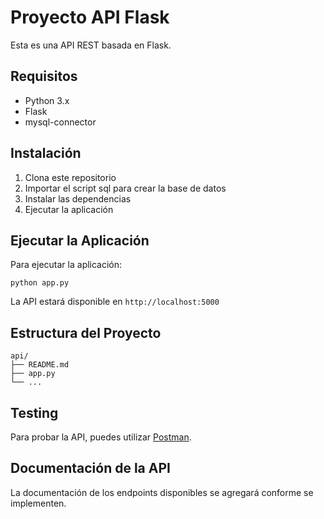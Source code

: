 # Proyecto API Flask

Esta es una API REST basada en Flask.

## Requisitos

- Python 3.x
- Flask
- mysql-connector


## Instalación

1. Clona este repositorio
2. Importar el script sql para crear la base de datos
3. Instalar las dependencias
4. Ejecutar la aplicación


## Ejecutar la Aplicación

Para ejecutar la aplicación:

```
python app.py
```

La API estará disponible en `http://localhost:5000`

## Estructura del Proyecto

```
api/
├── README.md
├── app.py
└── ...
```
## Testing

Para probar la API, puedes utilizar [Postman](https://www.postman.com/).

## Documentación de la API

La documentación de los endpoints disponibles se agregará conforme se implementen.

